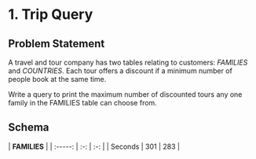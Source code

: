 # 1. Trip Query

## Problem Statement
A travel and tour company has two tables relating to customers: *FAMILIES* and *COUNTRIES*. Each tour offers a discount if a minimum number of people book at the same time.

Write a query to print the maximum number of discounted tours any one family in the FAMILIES table can choose from.

## Schema
| **FAMILIES**  |
| :-----: | :-: | :-: |
| Seconds | 301 | 283 |
